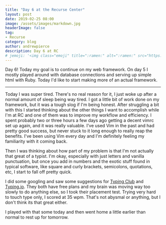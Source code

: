 ```yaml
---
title: "Day 6 at the Recurse Center"
layout: post
date: 2019-02-25 08:00
image: /assets/images/markdown.jpg
headerImage: false
tag:
- Recurse
category: blog
author: andrewpierce
description: Day 6 at RC
# jemoji: '<img class="emoji" title=":ramen:" alt=":ramen:" src="https://assets.github.com/images/icons/emoji/unicode/1f35c.png" height="20" width="20" align="absmiddle">'
---
```


Day 6! Today my goal is to continue on my web framework. On day 5 I mostly played
around with database connections and serving up simple html with Ruby. Today I'd
like to start making more of an actual framework.

----------------------------------------------------------------------------------

Today I was super tired. There's no real reason for it, I just woke up after a normal
amount of sleep being way tired. I got a little bit of work done on my framework,
but it was a tough slog if I'm being honest. After struggling a bit with this I
started thinking about the other things I want to accomplish while I'm at RC and
one of them was to improve my workflow and efficiency. I spent probably two or
three hours a few days ago getting a decent vimrc set up again, and it was really valuable.
I've used Vim in the past and had pretty good success, but never stuck to it long
enough to really reap the benefits. I've been using Vim every day and I'm definitely
feeling my familiarity with it coming back.

Then I was thinking about how part of my problem is that I'm not actually that great
of a typist. I'm okay, especially with just letters and vanilla punctuation, but
once you add in numbers and the exotic stuff found in typical software, like square and
curly brackets, semicolons, quotations, etc, I start to fall off pretty quick.

I did some googling and saw some suggestions for [Typing Club](https://www.typingclub.com)
 and [Typing.io](https://typing.io).
They both have free plans and my brain was moving way too slowly to do anything else, so I took
their placement test. Trying very hard to touch type only, I scored at 35 wpm.
That's not abysmal or anything, but I don't think its that great either.

I played with that some today and then went home a little earlier than normal to rest
up for tomorrow.
